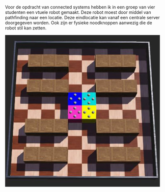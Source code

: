 Voor de opdracht van connected systems hebben ik in een groep van vier studenten een vtuele robot gemaakt. Deze robot moest door middel van pathfinding naar een locatie. Deze eindlocatie kan vanaf een centrale server doorgegeven worden. Ook zijn er fysieke noodknoppen aanwezig die de robot stil kan zetten.

![image](eindOpdracht.JPG)
